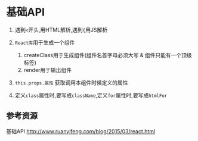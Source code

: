 # 基础API

1. 遇到`<`开头,用HTML解析,遇到`{`用JS解析
2. `React库`用于生成一个组件
    
    1. createClass用于生成组件(组件名首字母必须大写 & 组件只能有一个顶级标签)
    2. render用于输出组件
3. `this.props.属性` 获取调用本组件时候定义的属性
4. 定义`class`属性时,要写成`className`,定义`for`属性时,要写成`htmlFor`


## 参考资源

基础API <http://www.ruanyifeng.com/blog/2015/03/react.html>

